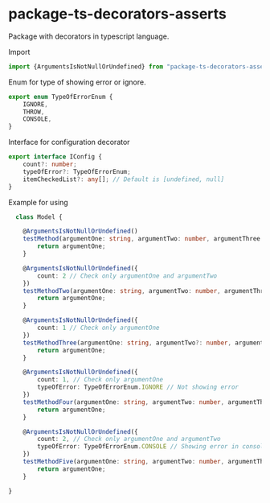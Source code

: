 # package-ts-decorators-asserts
Package with decorators in typescript language.

Import
```typescript
import {ArgumentsIsNotNullOrUndefined} from "package-ts-decorators-asserts";
```

Enum for type of showing error or ignore.
```typescript
export enum TypeOfErrorEnum {
    IGNORE,
    THROW,
    CONSOLE,
}
```

Interface for configuration decorator
```typescript
export interface IConfig {
    count?: number;
    typeOfError?: TypeOfErrorEnum;
    itemCheckedList?: any[]; // Default is [undefined, null]
}
```

Example for using
```typescript
  class Model {

    @ArgumentsIsNotNullOrUndefined()
    testMethod(argumentOne: string, argumentTwo: number, argumentThree: []) {
        return argumentOne;
    }

    @ArgumentsIsNotNullOrUndefined({
        count: 2 // Check only argumentOne and argumentTwo
    })
    testMethodTwo(argumentOne: string, argumentTwo: number, argumentThree?: []) {
        return argumentOne;
    }

    @ArgumentsIsNotNullOrUndefined({
        count: 1 // Check only argumentOne
    })
    testMethodThree(argumentOne: string, argumentTwo?: number, argumentThree?: []) {
        return argumentOne;
    }

    @ArgumentsIsNotNullOrUndefined({
        count: 1, // Check only argumentOne
        typeOfError: TypeOfErrorEnum.IGNORE // Not showing error
    })
    testMethodFour(argumentOne: string, argumentTwo: number, argumentThree?: []) {
        return argumentOne;
    }

    @ArgumentsIsNotNullOrUndefined({
        count: 2, // Check only argumentOne and argumentTwo
        typeOfError: TypeOfErrorEnum.CONSOLE // Showing error in console
    })
    testMethodFive(argumentOne: string, argumentTwo: number, argumentThree?: []) {
        return argumentOne;
    }

}

```
